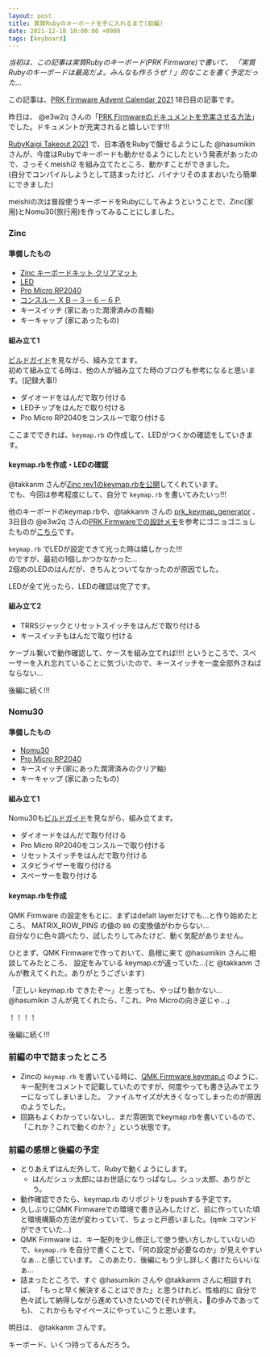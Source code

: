 ```yaml
---
layout: post
title: 実質Rubyのキーボードを手に入れるまで(前編)
date: 2021-12-18 10:00:00 +0900
tags: [keyboard]
---
```


_当初は、この記事は実質Rubyのキーボード(PRK Firmware)で書いて、
「実質Rubyのキーボードは最高だよ。みんなも作ろうぜ！」的なことを書く予定だった..._


この記事は、[PRK Firmware Advent Calendar 2021](https://adventar.org/calendars/7086) 18日目の記事です。

昨日は、 @e3w2q さんの「[PRK Firmwareのドキュメントを充実させる方法](https://e3w2q.github.io/21/)」でした。ドキュメントが充実されると嬉しいです!!!

[RubyKaigi Takeout 2021](https://rubykaigi.org/2021-takeout/presentations/hasumikin.html) で、日本酒をRubyで醸せるようにした @hasumikin さんが、今度はRubyでキーボードも動かせるようにしたという発表があったので、さっそくmeishi2 を組み立てたところ、動かすことができました。  
(自分でコンパイルしようとして詰まったけど、バイナリそのままおいたら簡単にできました)

meishiの次は普段使うキーボードをRubyにしてみようということで、Zinc(家用)とNomu30(旅行用)を作ってみることにしました。

### Zinc

#### 準備したもの

* [Zinc キーボードキット クリアマット](https://booth.pm/ja/items/1451314)
* [LED](https://shop.yushakobo.jp/products/sk6812mini-e-10)
* [Pro Micro RP2040](https://www.marutsu.co.jp/pc/i/40719713/)
* [コンスルー ＸＢ－３－６－６Ｐ](https://akizukidenshi.com/catalog/g/gC-15596/)
* キースイッチ (家にあった潤滑済みの青軸)
* キーキャップ (家にあったもの)

#### 組み立て1

[ビルドガイド](https://www.sho-k.co.uk/tech/735.html)を見ながら、組み立てます。  
初めて組み立てる時は、他の人が組み立てた時のブログも参考になると思います。(記録大事!)

* ダイオードをはんだで取り付ける
* LEDチップをはんだで取り付ける
* Pro Micro RP2040をコンスルーで取り付ける

ここまでできれば、`keymap.rb` の作成して、LEDがつくかの確認をしていきます。  

#### keymap.rbを作成・LEDの確認

@takkanm さんが[Zinc rev1のkeymap.rbを公開](https://gist.github.com/takkanm/bf937b83c67c42d801a31af20132d244)してくれています。  
でも、今回は参考程度にして、自分で `keymap.rb` を書いてみたいっ!!!

他のキーボードのkeymap.rbや、@takkanm さんの [prk_keymap_generator](https://github.com/takkanm/prk_keymap_generator) 、3日目の @e3w2q さんの[PRK Firmwareでの設計メモ](https://e3w2q.github.io/19/)を参考にゴニョゴニョしたものが[こちら](https://gist.github.com/emorima/6d15499f16a9d943c9da6304291213a6#file-keymap-rb)です。

`keymap.rb` でLEDが設定できて光った時は嬉しかった!!!   
のですが、最初の1個しかつかなかった...  
2個めのLEDのはんだが、きちんとついてなかったのが原因でした。

LEDが全て光ったら、LEDの確認は完了です。

#### 組み立て2

* TRRSジャックとリセットスイッチをはんだで取り付ける
* キースイッチもはんだで取り付ける

ケーブル繋いで動作確認して、ケースを組み立てれば!!!! というところで、スペーサーを入れ忘れていることに気づいたので、キースイッチを一度全部外さねばならない...

後編に続く!!!

### Nomu30

#### 準備したもの

* [Nomu30](https://shop.yushakobo.jp/products/nomu30kit)
* [Pro Micro RP2040](https://www.marutsu.co.jp/pc/i/40719713/)
* キースイッチ(家にあった潤滑済みのクリア軸)
* キーキャップ (家にあったもの)

#### 組み立て1

Nomu30も[ビルドガイド](https://keys.recompile.net/docs/nomu30-build-guide/)を見ながら、組み立てます。  

* ダイオードをはんだで取り付ける
* Pro Micro RP2040をコンスルーで取り付ける
* リセットスイッチをはんだで取り付ける
* スタビライザーを取り付ける
* スペーサーを取り付ける

#### keymap.rbを作成

QMK Firmware の設定をもとに、まずはdefalt layerだけでも...と作り始めたところ、
MATRIX_ROW_PINS の値の `B0` の変換値がわからない…  
自分なりに色々調べたり、試したりしてみたけど、動く気配がありません。

ひとまず、QMK Firmwareで作っておいて、島根に来て @hasumikin さんに相談してみたところ、
設定をみている keymap.cが違っていた...(と @takkanm さんが教えてくれた。ありがとうございます)

「正しい keymap.rb できたぞ〜」と思っても、やっぱり動かない...
@hasumikin さんが見てくれたら、「これ、Pro Microの向き逆じゃ...」

！！！！

後編に続く!!!


### 前編の中で詰まったところ

* Zincの `keymap.rb` を書いている時に、[QMK Firmware keymap.c](https://github.com/qmk/qmk_firmware/blob/master/keyboards/zinc/keymaps/default/keymap.c) のように、
  キー配列をコメントで記載していたのですが、何度やっても書き込みでエラーになってしまいました。
  ファイルサイズが大きくなってしまったのが原因のようでした。
* 回路もよくわかっていないし、まだ雰囲気でkeymap.rbを書いているので、「これか？これで動くのか？」という状態です。

### 前編の感想と後編の予定

* とりあえずはんだ外して、Rubyで動くようにします。
  * はんだシュッ太郎にはお世話になりっぱなし。シュッ太郎、ありがとう。
* 動作確認できたら、keymap.rb のリポジトリをpushする予定です。
* 久しぶりにQMK Firmwareでの環境で書き込みしたけど、前に作っていた頃と環境構築の方法が変わっていて、ちょっと戸惑いました。(qmk コマンドができていた...)
* QMK Firmware は、キー配列を少し修正して使う使い方しかしていないので、`keymap.rb` を自分で書くことで、「何の設定が必要なのか」が見えやすいなぁ...と感じています。
  このあたり、後編にもう少し詳しく書けたらいいなぁ...
* 詰まったところで、すぐ @hasumikin さんや @takkanm さんに相談すれば、
  「もっと早く解決することはできた」と思うけれど、性格的に
  自分で色々試して納得しながら進めていきたいので(それが例え、🐢の歩みであっても)、
  これからもマイペースにやっていこうと思います。


明日は、 @takkanm さんです。

キーボード、いくつ持ってるんだろう。
